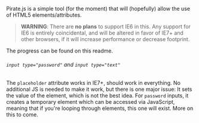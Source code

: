 Pirate.js is a simple tool (for the moment) that will (hopefully) allow the use of HTML5 elements/attributes.

> **WARNING**:  There are **no plans** to support IE6 in this.  Any support for IE6 is entirely coincidental, and will be altered in favor of IE7+ and other browsers, if it will increase performance or decrease footprint.

The progress can be found on this readme.

###### `input type="password"` and `input type="text"`

The `placeholder` attribute works in IE7+, should work in everything.  No additional JS is needed to make it work, but there is one major issue:  It sets the value of the element, which is not the best idea.  For `password` inputs, it creates a temporary element which can be accessed via JavaScript, meaning that if you're looping through elements, this one will exist.  More on this to come.